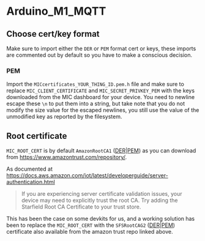 # Arduino_M1_MQTT

## Choose cert/key format
Make sure to import either the `DER` or `PEM` format cert or keys, these imports are commented out by default so you have to make a conscious decision.

### PEM
Import the `MICcertificates_YOUR_THING_ID.pem.h` file and make sure to replace `MIC_CLIENT_CERTIFICATE` and `MIC_SECRET_PRIVKEY_PEM` with the keys downloaded from the MIC dashboard for your device. You need to newline escape these `\n` to put them into a string, but take note that you do not modify the size value for the escaped newlines, you still use the value of the unmodified key as reported by the filesystem.

## Root certificate
`MIC_ROOT_CERT` is by default `AmazonRootCA1` ([DER](https://www.amazontrust.com/repository/AmazonRootCA1.cer)|[PEM](https://www.amazontrust.com/repository/AmazonRootCA1.pem)) as you can download from https://www.amazontrust.com/repository/.

As documented at https://docs.aws.amazon.com/iot/latest/developerguide/server-authentication.html
>If you are experiencing server certificate validation issues, your device may need to explicitly trust the root CA. Try adding the Starfield Root CA Certificate to your trust store.

This has been the case on some devkits for us, and a working solution has been to replace the `MIC_ROOT_CERT` with the `SFSRootCAG2` ([DER](https://www.amazontrust.com/repository/SFSRootCAG2.cer)|[PEM](https://www.amazontrust.com/repository/SFSRootCAG2.pem)) certificate also available from the amazon trust repo linked above.